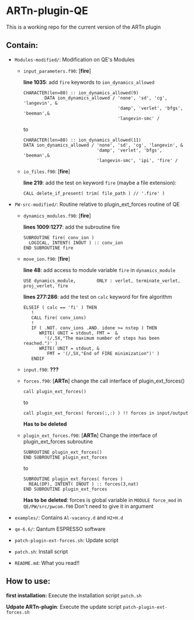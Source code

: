 # ARTn-plugin-QE

This is a working repo for the current version of the ARTn plugin  

## Contain:

- `Modules-modified/`: Modification on QE's Modules

  - `input_parameters.f90`: [**fire**] 

    **line 1035**: add `fire` keywords to `ion_dynamics_allowed`

    ```
    CHARACTER(len=80) :: ion_dynamics_allowed(9)
            DATA ion_dynamics_allowed / 'none', 'sd', 'cg', 'langevin', &
                                        'damp', 'verlet', 'bfgs', 'beeman',&
                                        'langevin-smc' /
    ```

    to 

    ```
    CHARACTER(len=80) :: ion_dynamics_allowed(11)
    DATA ion_dynamics_allowed / 'none', 'sd', 'cg', 'langevin', &
                                'damp', 'verlet', 'bfgs', 'beeman',&
                                'langevin-smc', 'ipi', 'fire' /
    ```

  - `io_files.f90`: [**fire**] 

    **line 219**: add the test on keyword `fire` (maybe a file extension):

    ```
    CALL delete_if_present( trim( file_path ) // '.fire' )
    ```

     

- `PW-src-modified/`: Routine relative to plugin_ext_forces routine of QE

  - `dynamics_modules.f90`: [**fire**] 

    **lines 1009:1277**: add the subroutine fire

    ```
    SUBROUTINE fire( conv_ion )
      LOGICAL, INTENT( INOUT ) :: conv_ion
    END SUBROUTINE fire
    ```

  - `move_ion.f90`: [**fire**]

    **line 48**: add access to module variable `fire` in `dynamics_module`

    ```
    USE dynamics_module,        ONLY : verlet, terminate_verlet, proj_verlet, fire
    ```

     **lines 277:286**: add the test on `calc` keyword for fire algorithm 

    ```
    ELSEIF ( calc == 'fi' ) THEN
       !
       CALL fire( conv_ions)
       ! 
       IF ( .NOT. conv_ions .AND. idone >= nstep ) THEN
          WRITE( UNIT = stdout, FMT =  &
            '(/,5X,"The maximum number of steps has been reached.")' )
          WRITE( UNIT = stdout, &
             FMT = '(/,5X,"End of FIRE minimization")' )
       ENDIF
    ```

    

  - `input.f90`: **???**

  - `forces.f90`: [**ARTn**] change the call interface of plugin_ext_forces()

    ```
    call plugin_ext_forces()
    ```

    to 

    ```
    call plugin_ext_forces( forces(:,:) ) !! forces in input/output
    ```

    **Has to be deleted**

  - `plugin_ext_forces.f90`: [**ARTn**] Change the interface of plugin_ext_forces subroutine

    ```
    SUBROUTINE plugin_ext_forces()
    END SUBROUTINE plugin_ext_forces
    ```

    to 

    ```
    SUBROUTINE plugin_ext_forces( forces )
      REAL(DP), INTENT( INOUT ) :: forces(3,nat)
    END SUBROUTINE plugin_ext_forces
    ```

    **Has to be deleted**: forces is global variable in `MODULE force_mod` in  `QE/PW/src/pwcom.f90` Don't need to give it in argument

- `examples/`: Contains `Al-vacancy.d` and `H2+H.d` 

- `qe-6.6/`: Qantum ESPRESSO software

- `patch-plugin-ext-forces.sh`: Update script

- `patch.sh`: Install script

- `README.md`: What you read!!

## How to use:

**first installation:**  Execute the installation script `patch.sh`

**Udpate ARTn-plugin**: Execute the update script `patch-plugin-ext-forces.sh`